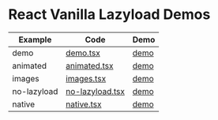 # React Vanilla Lazyload Demos

| Example     | Code                                                                                                              | Demo                                                                 |
|-------------|-------------------------------------------------------------------------------------------------------------------|----------------------------------------------------------------------|
| demo        | [demo.tsx](https://github.com/erikyo/react-vanilla-lazyload/blob/master/example/src/demos/demo.tsx)               | [demo](https://react-vanilla-lazyload-demo.vercel.app//)             |
| animated    | [animated.tsx](https://github.com/erikyo/react-vanilla-lazyload/blob/master/example/src/demos/animated.tsx)       | [demo](https://react-vanilla-lazyload-demo.vercel.app//#animated)    |
| images      | [images.tsx](https://github.com/erikyo/react-vanilla-lazyload/blob/master/example/src/demos/images.tsx)           | [demo](https://react-vanilla-lazyload-demo.vercel.app//#images)      |
| no-lazyload | [no-lazyload.tsx](https://github.com/erikyo/react-vanilla-lazyload/blob/master/example/src/demos/no-lazyload.tsx) | [demo](https://react-vanilla-lazyload-demo.vercel.app//#no-lazyload) |
| native      | [native.tsx](https://github.com/erikyo/react-vanilla-lazyload/blob/master/example/src/demos/native.tsx)           | [demo](https://react-vanilla-lazyload-demo.vercel.app//#native)      |
